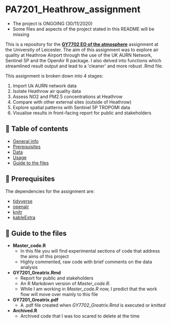 # PA7201_Heathrow_assignment

* The project is ONGOING (30/11/2020)
* Some files and aspects of the project stated in this README will be missing

This is a repository for the [**GY7702 EO of the atmosphere**](https://le.ac.uk/modules/2021/pa7201) assignment at the University of Leicester. 
The aim of this assignment was to explore air quality at Heathrow Airport through the use of the UK AURN Network, Sentinel 5P and the OpenAir R package. 
I also delved into functions which streamlined result output and lead to a 'cleaner' and more robust .Rmd file. 

This assignment is broken down into 4 stages: 

1. Import Uk AURN network data 
2. Isolate Heathrow air quality data 
3. Assess NO2 and PM2.5 concentrations at Heathrow 
4. Compare with other external sites (outside of Heathrow)
5. Explore spatial patterns with Sentinel 5P TROPOMI data 
6. Visualise results in front-facing report for public and stakeholders

## :dog: Table of contents 
* [General info](#introduction)
* [Prerequisites](#prerequisites)
* [Data](#data)
* [Usage](#usage)
* [Guide to the files](#guide)

## :rose: Prerequisites <a name="prerequisites"></a>
The dependencies for the assignment are:
* [tidyverse](https://www.tidyverse.org/)
* [openair](https://davidcarslaw.github.io/openair/)
* [knitr](https://yihui.org/knitr/)
* [kableExtra](https://haozhu233.github.io/kableExtra/)


## :octopus: Guide to the files <a name="guide"></a>
* **Master_code.R**  
  + In this file you will find experimental sections of code that address the aims of this project
  + Highly commented, raw code with brief comments on the data analysis
* **GY7201_Greatrix.Rmd** 
  + Report for public and stakeholders
  + An R Markdown version of *Master_code.R*.
  + While I am working in *Master_code.R* now, I predict that the work flow will move over mainly to this file 
* **GY7201_Greatrix.pdf**
  + A .pdf file created when *GY7702_Greatrix.Rmd* is executed or *knitted*
* **Archived.R**
  + Archived code that I was too scared to delete at the time
